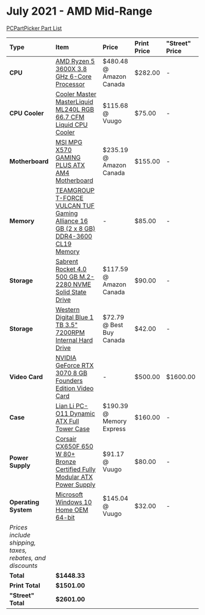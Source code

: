 # July 2021 - AMD Mid-Range

[PCPartPicker Part List](https://ca.pcpartpicker.com/list/ksytLs)

| Type                                                     | Item                                                                                                                                                                                                                           | Price                    | Print Price | "Street" Price |
| :------------------------------------------------------- | :----------------------------------------------------------------------------------------------------------------------------------------------------------------------------------------------------------------------------- | :----------------------- | :---------- | :------------- |
| **CPU**                                                  | [AMD Ryzen 5 3600X 3.8 GHz 6-Core Processor](https://ca.pcpartpicker.com/product/3WYLrH/amd-ryzen-5-3600x-38-ghz-6-core-processor-100-100000022box)                                                                            | $480.48 @ Amazon Canada  | $282.00     | -              |
| **CPU Cooler**                                           | [Cooler Master MasterLiquid ML240L RGB 66.7 CFM Liquid CPU Cooler](https://ca.pcpartpicker.com/product/RcdFf7/cooler-master-masterliquid-ml240l-rgb-667-cfm-liquid-cpu-cooler-mlw-d24m-a20pc-r1)                               | $115.68 @ Vuugo          | $75.00      | -              |
| **Motherboard**                                          | [MSI MPG X570 GAMING PLUS ATX AM4 Motherboard](https://ca.pcpartpicker.com/product/q4Dkcf/msi-mpg-x570-gaming-plus-atx-am4-motherboard-mpg-x570-gaming-plus)                                                                   | $235.19 @ Amazon Canada  | $155.00     | -              |
| **Memory**                                               | [TEAMGROUP T-FORCE VULCAN TUF Gaming Alliance 16 GB (2 x 8 GB) DDR4-3600 CL19 Memory](https://ca.pcpartpicker.com/product/wQLwrH/team-t-force-vulcan-tuf-gaming-allian-16-gb-2-x-8-gb-ddr4-3600-memory-tltyd416g3600hc19adc01) | -                        | $85.00      | -              |
| **Storage**                                              | [Sabrent Rocket 4.0 500 GB M.2-2280 NVME Solid State Drive](https://ca.pcpartpicker.com/product/PMbCmG/sabrent-rocket-40-500-gb-m2-2280-nvme-solid-state-drive-sb-rocket-nvme4-500)                                            | $117.59 @ Amazon Canada  | $90.00      | -              |
| **Storage**                                              | [Western Digital Blue 1 TB 3.5" 7200RPM Internal Hard Drive](https://ca.pcpartpicker.com/product/Yrdqqs/western-digital-blue-1-tb-35-7200rpm-internal-hard-drive-wdbh2d0010hnc-nrsn)                                           | $72.79 @ Best Buy Canada | $42.00      | -              |
| **Video Card**                                           | [NVIDIA GeForce RTX 3070 8 GB Founders Edition Video Card](https://ca.pcpartpicker.com/product/m8pmP6/nvidia-geforce-rtx-3070-8-gb-founders-edition-video-card-9001g1422510000)                                                | -                        | $500.00     | $1600.00       |
| **Case**                                                 | [Lian Li PC-O11 Dynamic ATX Full Tower Case](https://ca.pcpartpicker.com/product/Hwkj4D/lian-li-pc-o11dx-atx-full-tower-case-pc-o11dx)                                                                                         | $190.39 @ Memory Express | $160.00     | -              |
| **Power Supply**                                         | [Corsair CX650F 650 W 80+ Bronze Certified Fully Modular ATX Power Supply](https://ca.pcpartpicker.com/product/Rz2bt6/corsair-cxf-650-w-80-bronze-certified-fully-modular-atx-power-supply-cp-9020217-na)                      | $91.17 @ Vuugo           | $80.00      | -              |
| **Operating System**                                     | [Microsoft Windows 10 Home OEM 64-bit](https://ca.pcpartpicker.com/product/wtgPxr/microsoft-os-kw900140)                                                                                                                       | $145.04 @ Vuugo          | $32.00      | -              |
| _Prices include shipping, taxes, rebates, and discounts_ |
| **Total**                                                | **$1448.33**                                                                                                                                                                                                                   |
| **Print Total**                                          | **$1501.00**                                                                                                                                                                                                                   |
| **"Street" Total**                                       | **$2601.00**                                                                                                                                                                                                                   |
